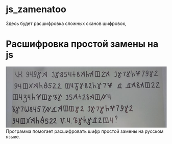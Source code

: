 # js_zamenatoo
Здесь будет расшифровка сложных сканов шифровок,
# Расшифровка простой замены на js
![alt_text](https://github.com/sem6703/js_zamenatoo/blob/main/img/cipher00.png)
Программа помогает расшифровать шифр простой замены на русском языке.<br>